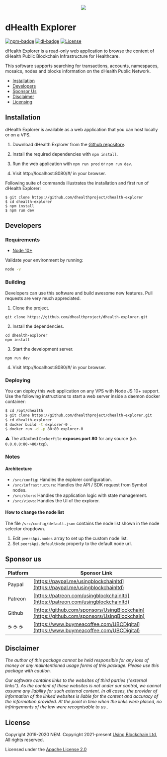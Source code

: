 
<p align="center"><img src="https://dhealth.network/wp-content/uploads/2021/01/dHealth-Network-Logo-color-change.png"></p>

# dHealth Explorer

[![npm-badge][npm-badge]][npm-url]
[![dl-badge][dl-badge]][npm-url]
[![License](https://img.shields.io/badge/License-Apache%202.0-blue.svg)](https://opensource.org/licenses/Apache-2.0)

dHealth Explorer is a read-only web application to browse the content of dHealth Public Blockchain Infrastructure for Healthcare.

This software supports searching for transactions, accounts, namespaces, mosaics, nodes and blocks information on the dHealth Public Network.

- [Installation](#installation)
- [Developers](#developers)
- [Sponsor Us](#sponsor-us)
- [Disclaimer](#disclaimer)
- [Licensing](#license)

## Installation

dHealth Explorer is available as a web application that you can host locally or on a VPS.

1. Download dHealth Explorer from the [Github repository][self].

2. Install the required dependencies with `npm install`.

3. Run the web application with `npm run prod` or `npm run dev`.

4. Visit http://localhost:8080/#/ in your browser.

Following suite of commands illustrates the installation and first run of dHealth Explorer:

```
$ git clone https://github.com/dhealthproject/dhealth-explorer
$ cd dhealth-explorer
$ npm install
$ npm run dev
```

## Developers

### Requirements

- [Node 10+](https://www.digitalocean.com/community/tutorials/how-to-install-node-js-on-ubuntu-20-04)

Validate your environment by running:

```bash
node -v
```

### Building

Developers can use this software and build awesome new features. Pull requests are very much appreciated.

1. Clone the project.

```
git clone https://github.com/dhealthproject/dhealth-explorer.git
```

2. Install the dependencies.
```
cd dhealth-explorer
npm install 
```

3. Start the development server.

```
npm run dev 
```

4. Visit http://localhost:8080/#/ in your browser.

### Deploying

You can deploy this web application on any VPS with Node JS 10+ support. Use the following instructions to start a web server inside a daemon docker container:

```bash
$ cd /opt/dhealth
$ git clone https://github.com/dhealthproject/dhealth-explorer.git
$ cd dhealth-explorer
$ docker build -t explorer-0 .
$ docker run -d -p 80:80 explorer-0
```

:warning: The attached `Dockerfile` **exposes port 80** for any source (i.e. `0.0.0.0:80->80/tcp`).

### Notes

#### Architecture

* `/src/config`: Handles the explorer configuration.
* `/src/infrastructure`: Handles the API / SDK request from Symbol nodes.
* `/src/store`: Handles the application logic with state management.
* `/src/views`: Handles the UI of the explorer.

#### How to change the node list

The file `/src/config/default.json` contains the node list shown in the node selector dropdown.

1. Edit `peersApi.nodes` array to set up the custom node list.
2. Set `peersApi.defaultNode` property to the default node url.

## Sponsor us

| Platform | Sponsor Link |
| --- | --- |
| Paypal | [https://paypal.me/usingblockchainltd](https://paypal.me/usingblockchainltd) |
| Patreon | [https://patreon.com/usingblockchainltd](https://patreon.com/usingblockchainltd) |
| Github | [https://github.com/sponsors/UsingBlockchain](https://github.com/sponsors/UsingBlockchain) |
| :coffee: :coffee: :coffee: | [https://www.buymeacoffee.com/UBCDigital](https://www.buymeacoffee.com/UBCDigital) |

## Disclaimer

  *The author of this package cannot be held responsible for any loss of money or any malintentioned usage forms of this package. Please use this package with caution.*

  *Our software contains links to the websites of third parties (“external links”). As the content of these websites is not under our control, we cannot assume any liability for such external content. In all cases, the provider of information of the linked websites is liable for the content and accuracy of the information provided. At the point in time when the links were placed, no infringements of the law were recognisable to us..*

## License

Copyright 2019-2020 NEM.
Copyright 2021-present [Using Blockchain Ltd][ref-ltd], All rights reserved.

Licensed under the [Apache License 2.0](LICENSE)

[self]: https://github.com/dhealthproject/dhealth-explorer
[ref-ltd]: https://using-blockchain.org
[npm-url]: https://www.npmjs.com/package/dhealth-explorer
[npm-badge]: https://img.shields.io/npm/v/dhealth-explorer
[dl-badge]: https://img.shields.io/npm/dt/dhealth-explorer
